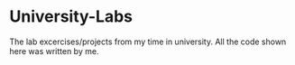 # University-Labs
The lab excercises/projects from my time in university. All the code shown here was written by me. 
